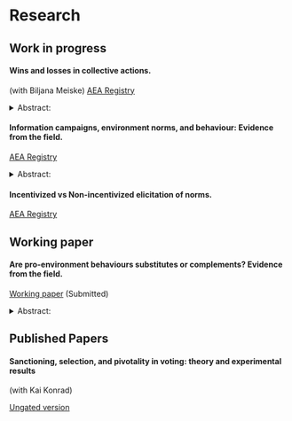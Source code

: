 # Research

## Work in progress

#### Wins and losses in collective actions. 
(with Biljana Meiske) [AEA Registry](https://www.socialscienceregistry.org/trials/7474) 

<details>
  <summary>Abstract:</summary>
  
Global warming, deforestation, destruction of wildlife, etc., all represent problems which require coordination on a global level to be successfully resolved. At the same time, they also have their representation on a smaller scale (e.g. on a local level). We study, using a field experiment, whether the experience of participation in a small-scale collective action affects the willingness to contribute in a related but larger collective action. Particularly, we are interested in the motivational and demotivational effects of having achieved a "small win" or having failed to do so, on scaling-up the collective effort, and the relative magnitude of these effects. Furthermore, we investigate whether success (failure) in the smaller scale collective action has heterogeneous effects on participants with different initial propensity to contribute.
</details>

#### Information campaigns, environment norms, and behaviour: Evidence from the field. 
[AEA Registry](https://www.socialscienceregistry.org/trials/7439) 

<details>
  <summary>Abstract:</summary>
  
Information campaigns that aim to encourage pro-environment activities are a widely popular policy instrument. In addition to closing the information gap related to target behaviours, such interventions can potentially change the beliefs that individuals hold about the appropriateness of these behaviours. This is particularly likely in the context of environment behaviours because of the normative nature of interventions, where a ‘correct’ behaviour is often encouraged. We look at whether individuals respond to information campaigns in the environmental domain because of their informational value or because they expect the campaign to change the social norm around these behaviours, and want to adhere to these new norms. We aim to separately identify these two channels through a ﬁeld experiment.
</details>


#### Incentivized vs Non-incentivized elicitation of norms. 
[AEA Registry]() 

## Working paper

#### Are pro-environment behaviours substitutes or complements? Evidence from the field.

[Working paper](https://papers.ssrn.com/sol3/papers.cfm?abstract_id=3799970) (Submitted)

<details>
  <summary>Abstract:</summary>
  
This paper uses a ﬁeld experiment among adolescents in India to study how an intervention to increase one pro-environment activity (namely, recycling single-use plastic carry bags), spills over to other pro-environment activities. The paper shows using lab and ﬁeld experiments combined with survey data that (i) providing information on the need to recycle does not change recycling levels, whereas (ii) providing incentives along with the information, leads to higher recycling. There is a positive spillover from the incentive treatment to other pro-environment activities. This positive spillover is observed among subjects who respond to the incentives and increase recycling. Notably, the positive spillover is also observed among those in this treatment who do not respond to the incentives and do not change recycling behaviour. This suggests complementarities among pro-environment behaviours and that interventions may have unaccounted positive effects on non-target environment behaviours.
</details>

## Published Papers

#### Sanctioning, selection, and pivotality in voting: theory and experimental results
(with Kai Konrad)

[Ungated version](https://link.springer.com/article/10.1007/s10602-019-09284-4)


